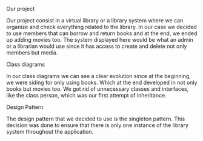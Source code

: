 Our project

Our project consist in a virtual library or a library system where we can organize and check everything related to
the library. In our case we decided to use members that can borrow and return books and at the end, we ended up adding 
movies too. The system displayed here would be what an admin or a librarian would use since it has access to create
and delete not only members but media.

Class diagrams

In our class diagrams we can see a clear evolution since at the beginning, we were siding for only using books. Which
at the end developed in not only books but movies too. We got rid of unnecessary classes and interfaces, like the class
person, which was our first attempt of inheritance.

Design Pattern

The design pattern that we decided to use is the singleton pattern. This decision was done to ensure that there is only 
one instance of the library system throughout the application.
